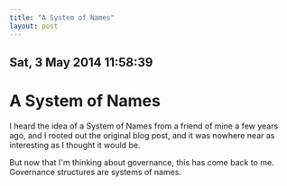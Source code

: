 ```yaml
---
title: "A System of Names"
layout: post 
---
```


## Sat, 3 May 2014 11:58:39 
# A System of Names
I heard the idea of a System of Names from a friend of mine a few years
ago, and I rooted out the original blog post, and it was nowhere near as
interesting as I thought it would be.

But now that I'm thinking about governance, this has come back to me.
Governance structures are systems of names.
